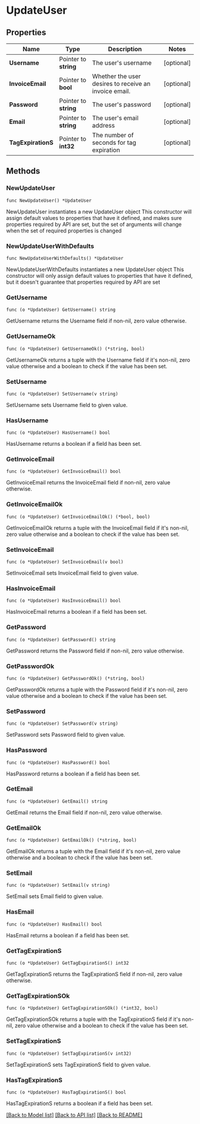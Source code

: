 # UpdateUser

## Properties

Name | Type | Description | Notes
------------ | ------------- | ------------- | -------------
**Username** | Pointer to **string** | The user&#39;s username | [optional] 
**InvoiceEmail** | Pointer to **bool** | Whether the user desires to receive an invoice email. | [optional] 
**Password** | Pointer to **string** | The user&#39;s password | [optional] 
**Email** | Pointer to **string** | The user&#39;s email address | [optional] 
**TagExpirationS** | Pointer to **int32** | The number of seconds for tag expiration | [optional] 

## Methods

### NewUpdateUser

`func NewUpdateUser() *UpdateUser`

NewUpdateUser instantiates a new UpdateUser object
This constructor will assign default values to properties that have it defined,
and makes sure properties required by API are set, but the set of arguments
will change when the set of required properties is changed

### NewUpdateUserWithDefaults

`func NewUpdateUserWithDefaults() *UpdateUser`

NewUpdateUserWithDefaults instantiates a new UpdateUser object
This constructor will only assign default values to properties that have it defined,
but it doesn't guarantee that properties required by API are set

### GetUsername

`func (o *UpdateUser) GetUsername() string`

GetUsername returns the Username field if non-nil, zero value otherwise.

### GetUsernameOk

`func (o *UpdateUser) GetUsernameOk() (*string, bool)`

GetUsernameOk returns a tuple with the Username field if it's non-nil, zero value otherwise
and a boolean to check if the value has been set.

### SetUsername

`func (o *UpdateUser) SetUsername(v string)`

SetUsername sets Username field to given value.

### HasUsername

`func (o *UpdateUser) HasUsername() bool`

HasUsername returns a boolean if a field has been set.

### GetInvoiceEmail

`func (o *UpdateUser) GetInvoiceEmail() bool`

GetInvoiceEmail returns the InvoiceEmail field if non-nil, zero value otherwise.

### GetInvoiceEmailOk

`func (o *UpdateUser) GetInvoiceEmailOk() (*bool, bool)`

GetInvoiceEmailOk returns a tuple with the InvoiceEmail field if it's non-nil, zero value otherwise
and a boolean to check if the value has been set.

### SetInvoiceEmail

`func (o *UpdateUser) SetInvoiceEmail(v bool)`

SetInvoiceEmail sets InvoiceEmail field to given value.

### HasInvoiceEmail

`func (o *UpdateUser) HasInvoiceEmail() bool`

HasInvoiceEmail returns a boolean if a field has been set.

### GetPassword

`func (o *UpdateUser) GetPassword() string`

GetPassword returns the Password field if non-nil, zero value otherwise.

### GetPasswordOk

`func (o *UpdateUser) GetPasswordOk() (*string, bool)`

GetPasswordOk returns a tuple with the Password field if it's non-nil, zero value otherwise
and a boolean to check if the value has been set.

### SetPassword

`func (o *UpdateUser) SetPassword(v string)`

SetPassword sets Password field to given value.

### HasPassword

`func (o *UpdateUser) HasPassword() bool`

HasPassword returns a boolean if a field has been set.

### GetEmail

`func (o *UpdateUser) GetEmail() string`

GetEmail returns the Email field if non-nil, zero value otherwise.

### GetEmailOk

`func (o *UpdateUser) GetEmailOk() (*string, bool)`

GetEmailOk returns a tuple with the Email field if it's non-nil, zero value otherwise
and a boolean to check if the value has been set.

### SetEmail

`func (o *UpdateUser) SetEmail(v string)`

SetEmail sets Email field to given value.

### HasEmail

`func (o *UpdateUser) HasEmail() bool`

HasEmail returns a boolean if a field has been set.

### GetTagExpirationS

`func (o *UpdateUser) GetTagExpirationS() int32`

GetTagExpirationS returns the TagExpirationS field if non-nil, zero value otherwise.

### GetTagExpirationSOk

`func (o *UpdateUser) GetTagExpirationSOk() (*int32, bool)`

GetTagExpirationSOk returns a tuple with the TagExpirationS field if it's non-nil, zero value otherwise
and a boolean to check if the value has been set.

### SetTagExpirationS

`func (o *UpdateUser) SetTagExpirationS(v int32)`

SetTagExpirationS sets TagExpirationS field to given value.

### HasTagExpirationS

`func (o *UpdateUser) HasTagExpirationS() bool`

HasTagExpirationS returns a boolean if a field has been set.


[[Back to Model list]](../README.md#documentation-for-models) [[Back to API list]](../README.md#documentation-for-api-endpoints) [[Back to README]](../README.md)


